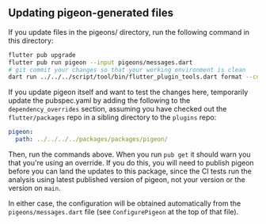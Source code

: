 ## Updating pigeon-generated files

If you update files in the pigeons/ directory, run the following
command in this directory:

```bash
flutter pub upgrade
flutter pub run pigeon --input pigeons/messages.dart
# git commit your changes so that your working environment is clean
dart run ../../../script/tool/bin/flutter_plugin_tools.dart format --current-package
```

If you update pigeon itself and want to test the changes here,
temporarily update the pubspec.yaml by adding the following to the
`dependency_overrides` section, assuming you have checked out the
`flutter/packages` repo in a sibling directory to the `plugins` repo:

```yaml
pigeon:
  path: ../../../../packages/packages/pigeon/
```

Then, run the commands above. When you run `pub get` it should warn
you that you're using an override. If you do this, you will need to
publish pigeon before you can land the updates to this package, since
the CI tests run the analysis using latest published version of
pigeon, not your version or the version on `main`.

In either case, the configuration will be obtained automatically from the
`pigeons/messages.dart` file (see `ConfigurePigeon` at the top of that file).
